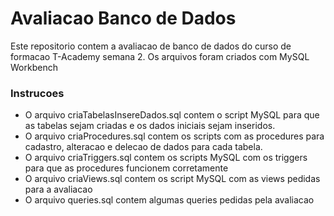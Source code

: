 # Avaliacao Banco de Dados

Este repositorio contem a avaliacao de banco de dados do curso de formacao T-Academy semana 2. Os arquivos foram criados com MySQL Workbench

### Instrucoes

- O arquivo criaTabelasInsereDados.sql contem o script MySQL para que as tabelas sejam criadas e os dados iniciais sejam inseridos.
- O arquivo criaProcedures.sql contem os scripts com as procedures para cadastro, alteracao e delecao de dados para cada tabela.
- O arquivo criaTriggers.sql contem os scripts MySQL com os triggers para que as procedures funcionem corretamente
- O arquivo criaViews.sql contem os script MySQL com as views pedidas para a avaliacao
- O arquivo queries.sql contem algumas queries pedidas pela avaliacao